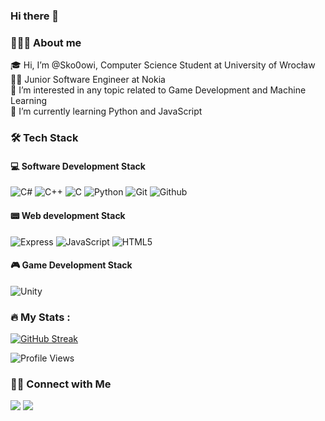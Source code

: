 ### Hi there 👋

### 👨🏻‍💻 About me
🎓 Hi, I’m @Sko0owi, Computer Science Student at University of Wrocław <br/>
👨‍💻 Junior Software Engineer at Nokia <br/>
🤖 I’m interested in any topic related to Game Development and Machine Learning<br/>
🌱 I’m currently learning Python and JavaScript

### :hammer_and_wrench: Tech Stack

#### 💻 Software Development Stack
![C#](https://img.shields.io/badge/C%23-058e0c?&logo=c-sharp&logoColor=white&style=for-the-badge)
![C++](https://img.shields.io/badge/C++-%2300599C.svg?&logo=c%2B%2B&logoColor=white&style=for-the-badge)
![C](https://img.shields.io/badge/C-%2300599C.svg?&logo=c&logoColor=white&style=for-the-badge)
![Python](https://img.shields.io/badge/-Python-3776AB?&logo=python&logoColor=white&style=for-the-badge)
![Git](https://img.shields.io/badge/GIT-E44C30?&logo=git&logoColor=white&style=for-the-badge)
![Github](https://img.shields.io/badge/github-171515?&logo=github&logoColor=white&style=for-the-badge)

#### 📟 Web development Stack
![Express](https://img.shields.io/badge/-Express-000000?&logo=express&logoColor=white&style=for-the-badge)
![JavaScript](https://img.shields.io/badge/-JavaScript-F7DF1E?&logo=javascript&logoColor=white&style=for-the-badge)
![HTML5](https://img.shields.io/badge/html5-%23E34F26.svg?&logo=html5&logoColor=white&style=for-the-badge)

#### 🎮 Game Development Stack
![Unity](https://img.shields.io/badge/unity-%23000000.svg?style=for-the-badge&logo=unity&logoColor=white)

### :fire: My Stats :

[![GitHub Streak](http://github-readme-streak-stats.herokuapp.com?user=Kabanosk&theme=dark&background=0d1117)](https://git.io/streak-stats)

![Profile Views](https://komarev.com/ghpvc/?username=Kabanosk)

### 🤝🏻 Connect with Me
<a href="mailto:dawid.skowronek24@gmail.com"><img src="https://img.shields.io/badge/dawid.skowronek24@gmail-b23e2f?logo=gmail&logoColor=white"></a>
<a href="https://www.linkedin.com/in/dawid-skowronek-5b9a40212/"><img src="https://img.shields.io/badge/Dawid Skowronek-blue?logo=linkedin&logoColor=white"></a>

